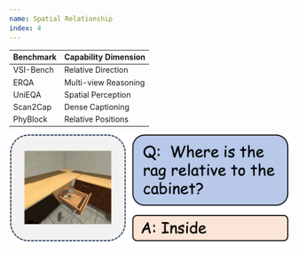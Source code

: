 ```yaml
---
name: Spatial Relationship
index: 4
---
```


<div class="row">
<div class="col-8">

| **Benchmark** | **Capability Dimension** |
| ------------- | ------------------------ |
| VSI-Bench     | Relative Direction       |
| ERQA          | Multi-view Reasoning     |
| UniEQA        | Spatial Perception       |
| Scan2Cap      | Dense Captioning         |
| PhyBlock      | Relative Positions       |

</div>

<div class="col-4">

![alt text](spatialrelationship.png)

</div>

</div>

